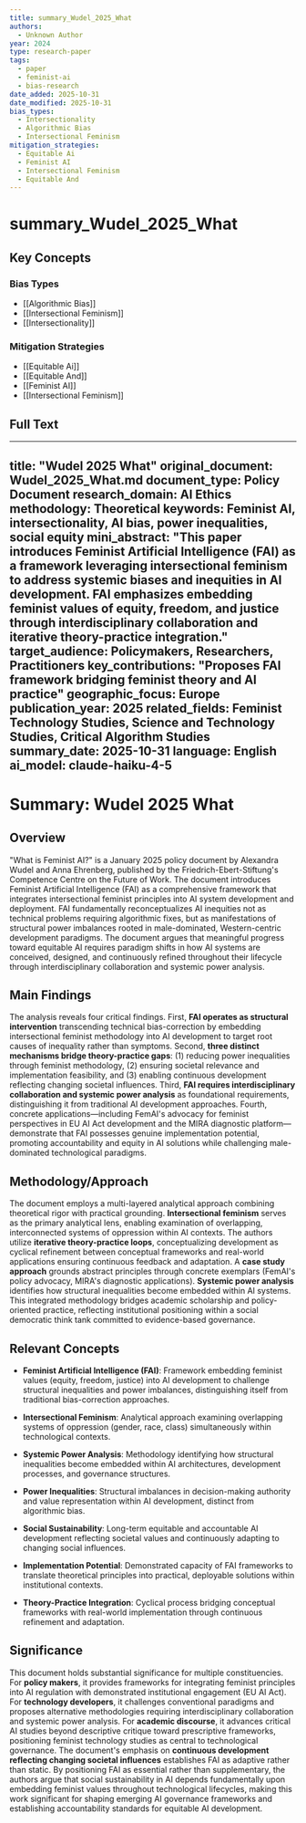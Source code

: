 ```yaml
---
title: summary_Wudel_2025_What
authors:
  - Unknown Author
year: 2024
type: research-paper
tags:
  - paper
  - feminist-ai
  - bias-research
date_added: 2025-10-31
date_modified: 2025-10-31
bias_types:
  - Intersectionality
  - Algorithmic Bias
  - Intersectional Feminism
mitigation_strategies:
  - Equitable Ai
  - Feminist AI
  - Intersectional Feminism
  - Equitable And
---
```


# summary_Wudel_2025_What

## Key Concepts

### Bias Types
- [[Algorithmic Bias]]
- [[Intersectional Feminism]]
- [[Intersectionality]]

### Mitigation Strategies
- [[Equitable Ai]]
- [[Equitable And]]
- [[Feminist AI]]
- [[Intersectional Feminism]]

## Full Text

---
title: "Wudel 2025 What"
original_document: Wudel_2025_What.md
document_type: Policy Document
research_domain: AI Ethics
methodology: Theoretical
keywords: Feminist AI, intersectionality, AI bias, power inequalities, social equity
mini_abstract: "This paper introduces Feminist Artificial Intelligence (FAI) as a framework leveraging intersectional feminism to address systemic biases and inequities in AI development. FAI emphasizes embedding feminist values of equity, freedom, and justice through interdisciplinary collaboration and iterative theory-practice integration."
target_audience: Policymakers, Researchers, Practitioners
key_contributions: "Proposes FAI framework bridging feminist theory and AI practice"
geographic_focus: Europe
publication_year: 2025
related_fields: Feminist Technology Studies, Science and Technology Studies, Critical Algorithm Studies
summary_date: 2025-10-31
language: English
ai_model: claude-haiku-4-5
---

# Summary: Wudel 2025 What

## Overview

"What is Feminist AI?" is a January 2025 policy document by Alexandra Wudel and Anna Ehrenberg, published by the Friedrich-Ebert-Stiftung's Competence Centre on the Future of Work. The document introduces Feminist Artificial Intelligence (FAI) as a comprehensive framework that integrates intersectional feminist principles into AI system development and deployment. FAI fundamentally reconceptualizes AI inequities not as technical problems requiring algorithmic fixes, but as manifestations of structural power imbalances rooted in male-dominated, Western-centric development paradigms. The document argues that meaningful progress toward equitable AI requires paradigm shifts in how AI systems are conceived, designed, and continuously refined throughout their lifecycle through interdisciplinary collaboration and systemic power analysis.

## Main Findings

The analysis reveals four critical findings. First, **FAI operates as structural intervention** transcending technical bias-correction by embedding intersectional feminist methodology into AI development to target root causes of inequality rather than symptoms. Second, **three distinct mechanisms bridge theory-practice gaps**: (1) reducing power inequalities through feminist methodology, (2) ensuring societal relevance and implementation feasibility, and (3) enabling continuous development reflecting changing societal influences. Third, **FAI requires interdisciplinary collaboration and systemic power analysis** as foundational requirements, distinguishing it from traditional AI development approaches. Fourth, concrete applications—including FemAI's advocacy for feminist perspectives in EU AI Act development and the MIRA diagnostic platform—demonstrate that FAI possesses genuine implementation potential, promoting accountability and equity in AI solutions while challenging male-dominated technological paradigms.

## Methodology/Approach

The document employs a multi-layered analytical approach combining theoretical rigor with practical grounding. **Intersectional feminism** serves as the primary analytical lens, enabling examination of overlapping, interconnected systems of oppression within AI contexts. The authors utilize **iterative theory-practice loops**, conceptualizing development as cyclical refinement between conceptual frameworks and real-world applications ensuring continuous feedback and adaptation. A **case study approach** grounds abstract principles through concrete exemplars (FemAI's policy advocacy, MIRA's diagnostic applications). **Systemic power analysis** identifies how structural inequalities become embedded within AI systems. This integrated methodology bridges academic scholarship and policy-oriented practice, reflecting institutional positioning within a social democratic think tank committed to evidence-based governance.

## Relevant Concepts

- **Feminist Artificial Intelligence (FAI)**: Framework embedding feminist values (equity, freedom, justice) into AI development to challenge structural inequalities and power imbalances, distinguishing itself from traditional bias-correction approaches.

- **Intersectional Feminism**: Analytical approach examining overlapping systems of oppression (gender, race, class) simultaneously within technological contexts.

- **Systemic Power Analysis**: Methodology identifying how structural inequalities become embedded within AI architectures, development processes, and governance structures.

- **Power Inequalities**: Structural imbalances in decision-making authority and value representation within AI development, distinct from algorithmic bias.

- **Social Sustainability**: Long-term equitable and accountable AI development reflecting societal values and continuously adapting to changing social influences.

- **Implementation Potential**: Demonstrated capacity of FAI frameworks to translate theoretical principles into practical, deployable solutions within institutional contexts.

- **Theory-Practice Integration**: Cyclical process bridging conceptual frameworks with real-world implementation through continuous refinement and adaptation.

## Significance

This document holds substantial significance for multiple constituencies. For **policy makers**, it provides frameworks for integrating feminist principles into AI regulation with demonstrated institutional engagement (EU AI Act). For **technology developers**, it challenges conventional paradigms and proposes alternative methodologies requiring interdisciplinary collaboration and systemic power analysis. For **academic discourse**, it advances critical AI studies beyond descriptive critique toward prescriptive frameworks, positioning feminist technology studies as central to technological governance. The document's emphasis on **continuous development reflecting changing societal influences** establishes FAI as adaptive rather than static. By positioning FAI as essential rather than supplementary, the authors argue that social sustainability in AI depends fundamentally upon embedding feminist values throughout technological lifecycles, making this work significant for shaping emerging AI governance frameworks and establishing accountability standards for equitable AI development.
